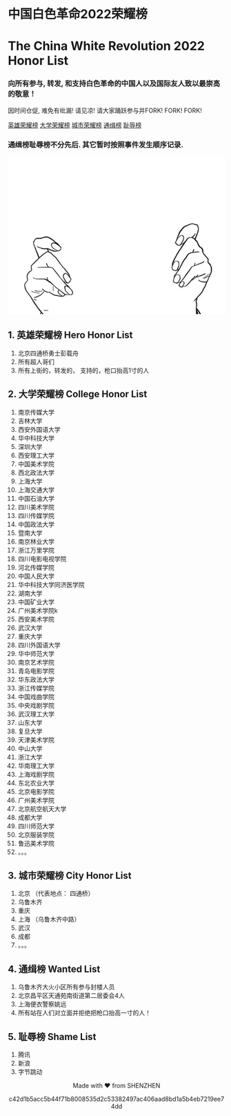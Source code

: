 # 中国白色革命2022荣耀榜  
# The China White Revolution 2022 Honor List

### 向所有参与, 转发, 和支持白色革命的中国人以及国际友人致以最崇高的敬意！


因时间仓促, 难免有纰漏! 请见凉! 请大家踊跃参与并FORK! FORK! FORK!


[英雄荣耀榜](#1--英雄荣耀榜-hero-honor-list)
[大学荣耀榜](#2--大学荣耀榜--college-honor-list)
[城市荣耀榜](#3-城市荣耀榜-city-honor-list)
[通缉榜](#4-通缉榜-wanted-list)
[耻辱榜](#5-耻辱榜-shame-list)

### 通缉榜耻辱榜不分先后. 其它暂时按照事件发生顺序记录. 

![](https://github.com/chinarevolution/china-white-revolution-honor-lists/raw/master/paper.jpeg?raw=true)

## 1.  英雄荣耀榜 Hero Honor List
1. 北京四通桥勇士彭载舟
2. 所有超人哥们
3. 所有上街的，转发的， 支持的，枪口抬高1寸的人

## 2.  大学荣耀榜  College Honor List
1. 南京传媒大学
2. 吉林大学
3. 西安外国语大学
4. 华中科技大学
5. 深圳大学
6. 西安理工大学
7. 中国美术学院
8. 西北政法大学         
9. 上海大学
10. 上海交通大学
11. 中国石油大学
12. 四川美术学院
13. 四川传媒学院
14. 中国政法大学
15. 暨南大学
16. 南京林业大学
17. 浙江万里学院
18. 四川电影电视学院
19. 河北传媒学院
20. 中国人民大学
21. 华中科技大学同济医学院
22. 湖南大学
23. 中国矿业大学
24. 广州美术学院k
25. 西安美术学院
26. 武汉大学
27. 重庆大学
28. 四川外国语大学
29. 华中师范大学 
30. 南京艺术学院
31. 青岛电影学院
32. 华东政法大学
33. 浙江传媒学院
34. 中国戏曲学院
35. 中央戏剧学院
36. 武汉理工大学
37. 山东大学
38. 复旦大学
39. 天津美术学院
40. 中山大学
41. 浙江大学
42. 华南理工大学
43. 上海戏剧学院
44. 东北农业大学
45. 北京电影学院
46. 广州美术学院
47. 北京航空航天大学
48. 成都大学
49. 四川师范大学
50. 北京服装学院
51. 鲁迅美术学院
52. 。。。

## 3. 城市荣耀榜 City Honor List
1. 北京 （代表地点： 四通桥）
2. 乌鲁木齐
3. 重庆
4. 上海 （乌鲁木齐中路）
5. 武汉
6. 成都
7. 。。。

## 4. 通缉榜 Wanted List
1. 乌鲁木齐大火小区所有参与封楼人员
2. 北京昌平区天通苑南街道第二居委会4人
3. 上海便衣警察姚远
4. 所有站在人们对立面并拒绝把枪口抬高一寸的人！


## 5. 耻辱榜 Shame List
1. 腾讯
2. 新浪
3. 字节跳动


<p align="center">Made with ❤️ from SHENZHEN</p>
<p align="center">c42d1b5acc5b44f71b8008535d2c53382497ac406aad8bd1a5b4eb7219ee74dd</p>